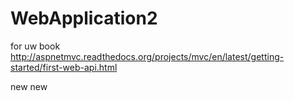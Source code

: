 # WebApplication2
for uw book
http://aspnetmvc.readthedocs.org/projects/mvc/en/latest/getting-started/first-web-api.html

new
new
